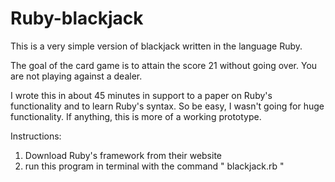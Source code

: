 Ruby-blackjack
==============

This is a very simple version of blackjack written in the language Ruby.

The goal of the card game is to attain the score 21 without going over. You are not playing against a dealer.

I wrote this in about 45 minutes in support to a paper on Ruby's functionality and to learn Ruby's syntax. So be easy, I wasn't going for huge functionality. If anything, this is more of a working prototype.


Instructions:

1. Download Ruby's framework from their website
2. run this program in terminal with the command " blackjack.rb "
